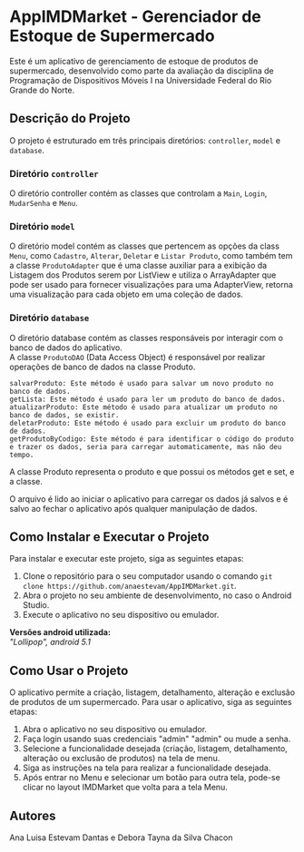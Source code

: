 # AppIMDMarket - Gerenciador de Estoque de Supermercado

Este é um aplicativo de gerenciamento de estoque de produtos de supermercado, desenvolvido como parte da avaliação da disciplina de Programação de Dispositivos Móveis I na Universidade Federal do Rio Grande do Norte.

## Descrição do Projeto

O projeto é estruturado em três principais diretórios: `controller`, `model` e `database`.

### Diretório `controller`

O diretório controller contém as classes que controlam a `Main`, `Login`, `MudarSenha` e `Menu`.

### Diretório `model`

O diretório model contém as classes que pertencem as opções da class `Menu`, como `Cadastro`, `Alterar`, `Deletar` e `Listar Produto`, como também tem a classe `ProdutoAdapter` que é uma classe auxiliar para a exibição da Listagem dos Produtos serem por ListView e utiliza o ArrayAdapter que pode ser usado para fornecer visualizações para uma AdapterView, retorna uma visualização para cada objeto em uma coleção de dados.

### Diretório `database`

O diretório database contém as classes responsáveis por interagir com o banco de dados do aplicativo.<br>
A classe `ProdutoDAO` (Data Access Object) é responsável por realizar operações de banco de dados na classe Produto. 

    salvarProduto: Este método é usado para salvar um novo produto no banco de dados.
    getLista: Este método é usado para ler um produto do banco de dados.
    atualizarProduto: Este método é usado para atualizar um produto no banco de dados, se existir.
    deletarProduto: Este método é usado para excluir um produto do banco de dados.
    getProdutoByCodigo: Este método é para identificar o código do produto e trazer os dados, seria para carregar automaticamente, mas não deu tempo.

A classe Produto representa o produto e que possui os métodos get e set, e a classe.

 O arquivo é lido ao iniciar o aplicativo para carregar os dados já salvos e é salvo ao fechar o aplicativo após qualquer manipulação de dados.

## Como Instalar e Executar o Projeto

Para instalar e executar este projeto, siga as seguintes etapas:

1. Clone o repositório para o seu computador usando o comando `git clone https://github.com/anaestevam/AppIMDMarket.git`.
2. Abra o projeto no seu ambiente de desenvolvimento, no caso o Android Studio.
3. Execute o aplicativo no seu dispositivo ou emulador.

**Versões android utilizada:**<br>
*"Lollipop", android 5.1*

## Como Usar o Projeto

O aplicativo permite a criação, listagem, detalhamento, alteração e exclusão de produtos de um supermercado. Para usar o aplicativo, siga as seguintes etapas:

1. Abra o aplicativo no seu dispositivo ou emulador.
2. Faça login usando suas credenciais "admin" "admin" ou mude a senha.
3. Selecione a funcionalidade desejada (criação, listagem, detalhamento, alteração ou exclusão de produtos) na tela de menu.
4. Siga as instruções na tela para realizar a funcionalidade desejada.
5. Após entrar no Menu e selecionar um botão para outra tela, pode-se clicar no layout IMDMarket que volta para a tela Menu.


## Autores

Ana Luisa Estevam Dantas e Debora Tayna da Silva Chacon
